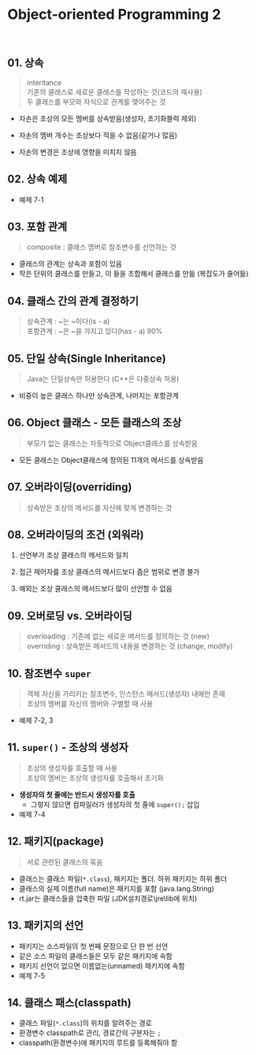 # **Object-oriented Programming 2**
  
<br>
    
## 01. 상속
> interitance    
> 기존의 클래스로 새로운 클래스를 작성하는 것(코드의 재사용)  
> 두 클래스를 부모와 자식으로 관계를 맺어주는 것
    
- 자손은 조상의 모든 멤버를 상속받음(생성자, 초기화블럭 제외)
- 자손의 멤버 개수는 조상보다 적을 수 없음(같거나 많음)
  
- 자손의 변경은 조상에 영향을 미치지 않음

## 02. 상속 예제
- 예제 7-1






## 03. 포함 관계
> composite : 클래스 멤버로 참조변수를 선언하는 것
- 클래스의 관계는 상속과 포함이 있음
- 작은 단위의 클래스를 만들고, 이 들을 조합해서 클래스를 만듦 (복잡도가 줄어듦)

## 04. 클래스 간의 관계 결정하기
> 상속관계 : ~는 ~이다(is - a)  
> 포함관계 : ~은 ~을 가지고 있다(has - a) 90%




## 05. 단일 상속(Single Inheritance)
> Java는 단일상속만 허용한다 (C++은 다중상속 허용)

- 비중이 높은 클래스 하나만 상속관계, 나머지는 포함관계

## 06. Object 클래스 - 모든 클래스의 조상
> 부모가 없는 클래스는 자동적으로 Object클래스를 상속받음  
- 모든 클래스는 Object클래스에 정의된 11개의 메서드를 상속받음




## 07. 오버라이딩(overriding)
> 상속받은 조상의 메서드를 자신에 맞게 변경하는 것

## 08. 오버라이딩의 조건 (외워라)
1. 선언부가 조상 클래스의 메서드와 일치

2. 접근 제어자를 조상 클래스의 메서드보다 좁은 범위로 변경 불가

3. 예외는 조상 클래스의 메서드보다 많이 선언할 수 없음

## 09. 오버로딩 vs. 오버라이딩
> overloading : 기존에 없는 새로운 메서드를 정의하는 것 (new)  
> overriding : 상속받은 메서드의 내용을 변경하는 것 (change, modify)




## 10. 참조변수 ```super```
> 객체 자신을 가리키는 참조변수, 인스턴스 메서드(생성자) 내에만 존재  
> 조상의 멤버를 자신의 멤버와 구별할 때 사용

- 예제 7-2, 3

## 11. ```super()``` - 조상의 생성자
> 조상의 생성자를 호출할 때 사용  
> 조상의 멤버는 조상의 생성자를 호출해서 초기화
- **생성자의 첫 줄에는 반드시 생성자를 호출**
  - 그렇지 않으면 컴파일러가 생성자의 첫 줄에 ```super();``` 삽입
- 예제 7-4





## 12. 패키지(package)
> 서로 관련된 클래스의 묶음
- 클래스는 클래스 파일(```*.class```), 패키지는 폴더. 하위 패키지는 하위 폴더
- 클래스의 실제 이름(full name)은 패키지를 포함 (java.lang.String)
- rt.jar는 클래스들을 압축한 파일 (JDK설치경로\jre\lib에 위치)

## 13. 패키지의 선언
- 패키지는 소스파일의 첫 번째 문장으로 단 한 번 선언  
- 같은 소스 파일의 클래스들은 모두 같은 패키지에 속함
- 패키지 선언이 없으면 이름없는(unnamed) 패키지에 속함
- 예제 7-5

## 14. 클래스 패스(classpath)
- 클래스 파일(```*.class```)의 위치를 알려주는 경로
- 환경변수 classpath로 관리, 경로간의 구분자는 ```;```
- classpath(환경변수)에 패키지의 루트를 등록해줘야 함